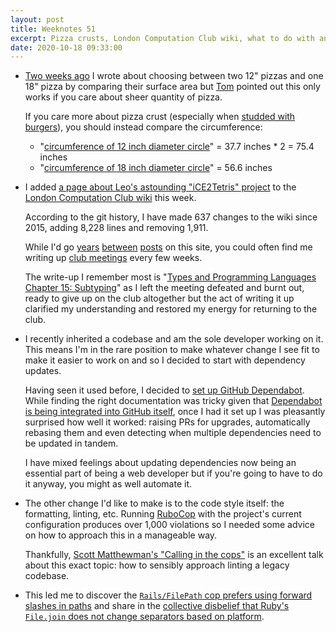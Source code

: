 ```yaml
---
layout: post
title: Weeknotes 51
excerpt: Pizza crusts, London Computation Club wiki, what to do with an inherited codebase and collective disbelief.
date: 2020-10-18 09:33:00
---
```

*   [Two weeks ago](/2020/09/27/weeknotes-48/) I wrote about choosing between two 12" pizzas and one 18" pizza by comparing their surface area but [Tom](https://tomstu.art) pointed out this only works if you care about sheer quantity of pizza.

    If you care more about pizza crust (especially when [studded with burgers](https://www.theguardian.com/global-development/2014/mar/02/pizza-hut-2880-calorie-monstrosity-worlds-burgeoning-food-crisis)), you should instead compare the circumference:

    * "[circumference of 12 inch diameter circle](https://www.wolframalpha.com/input/?i=Circumference+of+12+inch+diameter+circle)" = 37.7 inches * 2 = 75.4 inches
    * "[circumference of 18 inch diameter circle](https://www.wolframalpha.com/input/?i=Circumference+of+18+inch+diameter+circle)" = 56.6 inches

*   I added [a page about Leo's astounding "iCE2Tetris" project](https://github.com/computationclub/computationclub.github.io/wiki/iCE2Tetris) to the [London Computation Club wiki](https://github.com/computationclub/computationclub.github.io/wiki) this week.

    According to the git history, I have made 637 changes to the wiki since 2015, adding 8,228 lines and removing 1,911.

    While I'd go [years](/2014/11/26/data-structures-as-functions/ "Data Structures as Functions, published in 2014") [between](/2016/03/26/the-difficulty-with-the-success-of-software-development-teams/ "What Is a Successful Software Development Team?, published in 2016") [posts](/2019/01/02/cross-compiling-rust-for-a-raspberry-pi-on-travis-ci/ "Cross-Compiling Rust for a Raspberry Pi on Travis CI, published in 2019") on this site, you could often find me writing up [club meetings](https://github.com/computationclub/computationclub.github.io/wiki#meetings) every few weeks.

    The write-up I remember most is "[Types and Programming Languages Chapter 15: Subtyping](https://github.com/computationclub/computationclub.github.io/wiki/Types-and-Programming-Languages-Chapter-15-Subtyping-–-Part-1)" as I left the meeting defeated and burnt out, ready to give up on the club altogether but the act of writing it up clarified my understanding and restored my energy for returning to the club.

*   I recently inherited a codebase and am the sole developer working on it. This means I'm in the rare position to make whatever change I see fit to make it easier to work on and so I decided to start with dependency updates.

    Having seen it used before, I decided to [set up GitHub Dependabot](https://docs.github.com/en/free-pro-team@latest/github/administering-a-repository/enabling-and-disabling-version-updates). While finding the right documentation was tricky given that [Dependabot is being integrated into GitHub itself](https://github.blog/2020-06-01-keep-all-your-packages-up-to-date-with-dependabot/), once I had it set up I was pleasantly surprised how well it worked: raising PRs for upgrades, automatically rebasing them and even detecting when multiple dependencies need to be updated in tandem.

    I have mixed feelings about updating dependencies now being an essential part of being a web developer but if you're going to have to do it anyway, you might as well automate it.

*   The other change I'd like to make is to the code style itself: the formatting, linting, etc. Running [RuboCop](https://github.com/rubocop-hq/rubocop) with the project's current configuration produces over 1,000 violations so I needed some advice on how to approach this in a manageable way.

    Thankfully, [Scott Matthewman's "Calling in the cops"](https://youtu.be/Cd1aLLwTNKc) is an excellent talk about this exact topic: how to sensibly approach linting a legacy codebase.

*   This led me to discover the [`Rails/FilePath` cop prefers using forward slashes in paths](https://github.com/rubocop-hq/rubocop-rails/issues/195) and share in the [collective disbelief that Ruby's `File.join` does not change separators based on platform](https://twitter.com/tenderlove/status/842064491936280576).
